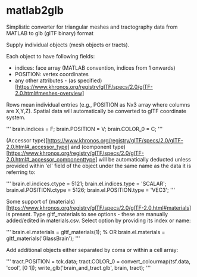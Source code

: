 # matlab2glb
 Simplistic converter for triangular meshes and tractography data from MATLAB to glb (glTF binary) format

Supply individual objects (mesh objects or tracts).

Each object to have following fields:

- indices: face array (MATLAB convention, indices from 1 onwards)
- POSITION: vertex coordinates
- any other attributes - (as specified)[https://www.khronos.org/registry/glTF/specs/2.0/glTF-2.0.html#meshes-overview]

Rows mean individual entries (e.g., POSITION as Nx3 array where columns are X,Y,Z).
Spatial data will automatically be converted to glTF coordinate system.

'''
brain.indices = F;
brain.POSITION = V;
brain.COLOR_0 = C;
'''

(Accessor type)[https://www.khronos.org/registry/glTF/specs/2.0/glTF-2.0.html#_accessor_type] and (component type)[https://www.khronos.org/registry/glTF/specs/2.0/glTF-2.0.html#_accessor_componenttype] will be automatically deducted unless provided within 'el' field of the object under the same name as the data it is referring to:

'''
brain.el.indices.ctype = 5121;
brain.el.indices.type = 'SCALAR';
brain.el.POSITION.ctype = 5126;
brain.el.POSITION.type = 'VEC3';
'''

Some support of (materials)[https://www.khronos.org/registry/glTF/specs/2.0/glTF-2.0.html#materials] is present. Type gltf_materials to see options - these are manually added/edited in materials.csv. Select option by providing its index or name:

'''
brain.el.materials = gltf_materials(1);
% OR
brain.el.materials = gltf_materials('GlassBrain');
'''

Add additional objects either separated by coma or within a cell array:

'''
tract.POSITION = tck.data;
tract.COLOR_0 = convert_colourmap(tsf.data, 'cool', [0 1]);
write_glb('brain_and_tract.glb', brain, tract);
'''